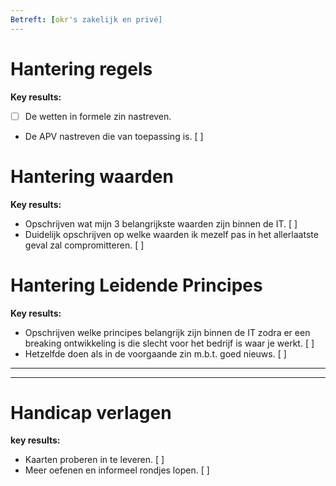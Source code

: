 ```yaml
---
Betreft: [okr's zakelijk en privé]
---
```


# Hantering regels

**Key results:**

- [ ] De wetten in formele zin nastreven.
- De  APV nastreven die van toepassing is. [ ] 



# Hantering waarden


**Key results:**
- Opschrijven wat mijn 3 belangrijkste waarden zijn binnen de IT. [ ]
- Duidelijk opschrijven op welke waarden ik mezelf pas in het allerlaatste geval zal compromitteren. [ ]  



# Hantering Leidende Principes


**Key results:**

- Opschrijven welke principes belangrijk zijn binnen de IT zodra er een breaking ontwikkeling is die slecht voor het bedrijf is waar je werkt. [ ]
- Hetzelfde doen als in de voorgaande zin m.b.t. goed nieuws. [ ] 



****
---
# Handicap verlagen 


**key results:**  
- Kaarten proberen in te leveren. [ ]
- Meer oefenen en informeel rondjes lopen. [ ]



